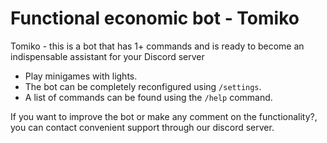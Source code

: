 # Functional economic bot - Tomiko

Tomiko - this is a bot that has 1+ commands and is ready to become an indispensable assistant for your Discord server

- Play minigames with lights.
- The bot can be completely reconfigured using `/settings`.
- A list of commands can be found using the `/help` command.

If you want to improve the bot or make any comment on the functionality?, you can contact convenient support through our discord server.
